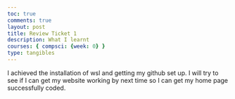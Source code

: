 ```yaml
---
toc: true
comments: true
layout: post
title: Review Ticket 1
description: What I learnt
courses: { compsci: {week: 0} }
type: tangibles
---
```


I achieved the installation of wsl and getting my github set up. I will try to see if I can get my website working by next time so I can get my home page successfully coded.
